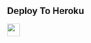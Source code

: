 


## Deploy To Heroku

<a href="https://heroku.com/deploy?template=https://github.com/livecallclass/naruto">
     <img height="30px" src="https://img.shields.io/badge/Deploy%20To%20Heroku-blueviolet?style=for-the-badge&logo=heroku">
  </a>

